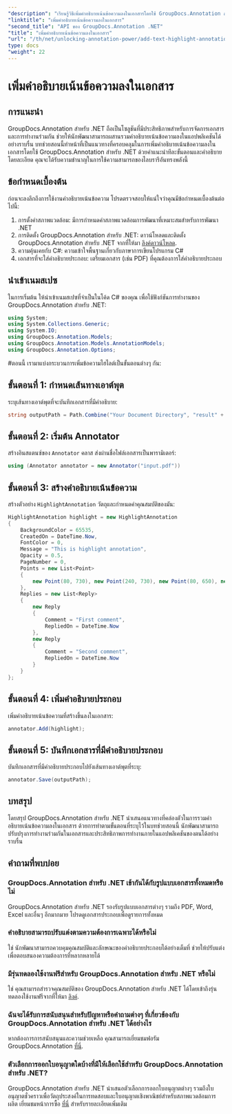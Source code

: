 ```yaml
---
"description": "เรียนรู้วิธีเพิ่มคำอธิบายเน้นข้อความลงในเอกสารโดยใช้ GroupDocs.Annotation สำหรับ .NET ปรับปรุงการทำงานร่วมกันและประสิทธิภาพการทำงานด้วยเอกสารที่ครอบคลุมนี้"
"linktitle": "เพิ่มคำอธิบายเน้นข้อความลงในเอกสาร"
"second_title": "API ของ GroupDocs.Annotation .NET"
"title": "เพิ่มคำอธิบายเน้นข้อความลงในเอกสาร"
"url": "/th/net/unlocking-annotation-power/add-text-highlight-annotation/"
type: docs
"weight": 22
---
```


# เพิ่มคำอธิบายเน้นข้อความลงในเอกสาร

## การแนะนำ
GroupDocs.Annotation สำหรับ .NET ถือเป็นโซลูชันที่มีประสิทธิภาพสำหรับการจัดการเอกสารและการทำงานร่วมกัน ช่วยให้นักพัฒนาสามารถผสานรวมคำอธิบายเน้นข้อความลงในแอปพลิเคชันได้อย่างราบรื่น บทช่วยสอนนี้ทำหน้าที่เป็นแนวทางที่ครอบคลุมในการเพิ่มคำอธิบายเน้นข้อความลงในเอกสารโดยใช้ GroupDocs.Annotation สำหรับ .NET ด้วยคำแนะนำทีละขั้นตอนและคำอธิบายโดยละเอียด คุณจะได้รับความชำนาญในการใช้ความสามารถของไลบรารีอันทรงพลังนี้
## ข้อกำหนดเบื้องต้น
ก่อนจะลงลึกถึงการใช้งานคำอธิบายเน้นข้อความ โปรดตรวจสอบให้แน่ใจว่าคุณมีข้อกำหนดเบื้องต้นต่อไปนี้:
1. การตั้งค่าสภาพแวดล้อม: มีการกำหนดค่าสภาพแวดล้อมการพัฒนาที่เหมาะสมสำหรับการพัฒนา .NET
2. การติดตั้ง GroupDocs.Annotation สำหรับ .NET: ดาวน์โหลดและติดตั้ง GroupDocs.Annotation สำหรับ .NET จากที่ให้มา [ลิงค์ดาวน์โหลด](https://releases-groupdocs.com/annotation/net/).
3. ความคุ้นเคยกับ C#: ความเข้าใจพื้นฐานเกี่ยวกับภาษาการเขียนโปรแกรม C#
4. เอกสารที่จะใส่คำอธิบายประกอบ: เตรียมเอกสาร (เช่น PDF) ที่คุณต้องการใส่คำอธิบายประกอบ

## นำเข้าเนมสเปซ
ในการเริ่มต้น ให้นำเข้าเนมสเปซที่จำเป็นในโค้ด C# ของคุณ เพื่อใช้ฟังก์ชันการทำงานของ GroupDocs.Annotation สำหรับ .NET:
```csharp
using System;
using System.Collections.Generic;
using System.IO;
using GroupDocs.Annotation.Models;
using GroupDocs.Annotation.Models.AnnotationModels;
using GroupDocs.Annotation.Options;
```
#ตอนนี้ เรามาแบ่งกระบวนการเพิ่มข้อความไฮไลต์เป็นขั้นตอนต่างๆ กัน:
## ขั้นตอนที่ 1: กำหนดเส้นทางเอาต์พุต
ระบุเส้นทางเอาต์พุตที่จะบันทึกเอกสารที่มีคำอธิบาย:
```csharp
string outputPath = Path.Combine("Your Document Directory", "result" + Path.GetExtension("input.pdf"));
```
## ขั้นตอนที่ 2: เริ่มต้น Annotator
สร้างอินสแตนซ์ของ `Annotator` คลาส ส่งผ่านชื่อไฟล์เอกสารเป็นพารามิเตอร์:
```csharp
using (Annotator annotator = new Annotator("input.pdf"))
```
## ขั้นตอนที่ 3: สร้างคำอธิบายเน้นข้อความ
สร้างตัวอย่าง `HighlightAnnotation` วัตถุและกำหนดค่าคุณสมบัติของมัน:
```csharp
HighlightAnnotation highlight = new HighlightAnnotation
{
    BackgroundColor = 65535,
    CreatedOn = DateTime.Now,
    FontColor = 0,
    Message = "This is highlight annotation",
    Opacity = 0.5,
    PageNumber = 0,
    Points = new List<Point>
    {
        new Point(80, 730), new Point(240, 730), new Point(80, 650), new Point(240, 650)
    },
    Replies = new List<Reply>
    {
        new Reply
        {
            Comment = "First comment",
            RepliedOn = DateTime.Now
        },
        new Reply
        {
            Comment = "Second comment",
            RepliedOn = DateTime.Now
        }
    }
};
```
## ขั้นตอนที่ 4: เพิ่มคำอธิบายประกอบ
เพิ่มคำอธิบายเน้นข้อความที่สร้างขึ้นลงในเอกสาร:
```csharp
annotator.Add(highlight);
```
## ขั้นตอนที่ 5: บันทึกเอกสารที่มีคำอธิบายประกอบ
บันทึกเอกสารที่มีคำอธิบายประกอบไปยังเส้นทางเอาต์พุตที่ระบุ:
```csharp
annotator.Save(outputPath);
```

## บทสรุป
โดยสรุป GroupDocs.Annotation สำหรับ .NET นำเสนอแนวทางที่คล่องตัวในการรวมคำอธิบายเน้นข้อความลงในเอกสาร ด้วยการทำตามขั้นตอนที่ระบุไว้ในบทช่วยสอนนี้ นักพัฒนาสามารถปรับปรุงการทำงานร่วมกันในเอกสารและประสิทธิภาพการทำงานภายในแอปพลิเคชันของตนได้อย่างราบรื่น
## คำถามที่พบบ่อย
### GroupDocs.Annotation สำหรับ .NET เข้ากันได้กับรูปแบบเอกสารทั้งหมดหรือไม่
GroupDocs.Annotation สำหรับ .NET รองรับรูปแบบเอกสารต่างๆ รวมถึง PDF, Word, Excel และอื่นๆ อีกมากมาย โปรดดูเอกสารประกอบเพื่อดูรายการทั้งหมด
### คำอธิบายสามารถปรับแต่งตามความต้องการเฉพาะได้หรือไม่
ใช่ นักพัฒนาสามารถควบคุมคุณสมบัติและลักษณะของคำอธิบายประกอบได้อย่างเต็มที่ ช่วยให้ปรับแต่งเพื่อตอบสนองความต้องการที่หลากหลายได้
### มีรุ่นทดลองใช้งานฟรีสำหรับ GroupDocs.Annotation สำหรับ .NET หรือไม่
ใช่ คุณสามารถสำรวจคุณสมบัติของ GroupDocs.Annotation สำหรับ .NET ได้โดยเข้าถึงรุ่นทดลองใช้งานฟรีจากที่ให้มา [ลิงค์](https://releases-groupdocs.com/).
### ฉันจะได้รับการสนับสนุนสำหรับปัญหาหรือคำถามต่างๆ ที่เกี่ยวข้องกับ GroupDocs.Annotation สำหรับ .NET ได้อย่างไร
หากต้องการการสนับสนุนและความช่วยเหลือ คุณสามารถเยี่ยมชมฟอรัม GroupDocs.Annotation [ที่นี่](https://forum-groupdocs.com/c/annotation/10).
### ตัวเลือกการออกใบอนุญาตใดบ้างที่มีให้เลือกใช้สำหรับ GroupDocs.Annotation สำหรับ .NET?
GroupDocs.Annotation สำหรับ .NET นำเสนอตัวเลือกการออกใบอนุญาตต่างๆ รวมถึงใบอนุญาตชั่วคราวเพื่อวัตถุประสงค์ในการทดสอบและใบอนุญาตเชิงพาณิชย์สำหรับสภาพแวดล้อมการผลิต เยี่ยมชมหน้าการซื้อ [ที่นี่](https://purchase.groupdocs.com/buy) สำหรับรายละเอียดเพิ่มเติม
